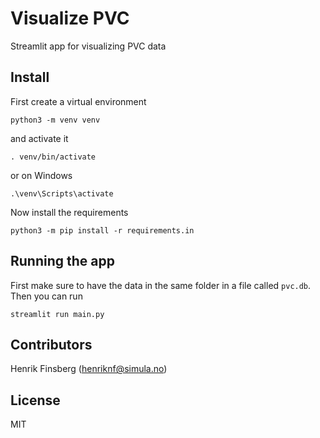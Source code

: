# Visualize PVC

Streamlit app for visualizing PVC data

## Install
First create a virtual environment
```
python3 -m venv venv
```
and activate it
```
. venv/bin/activate
```
or on Windows
```
.\venv\Scripts\activate
```

Now install the requirements
```
python3 -m pip install -r requirements.in
```

## Running the app 
First make sure to have the data in the same folder in a file called `pvc.db`. Then you can run
```
streamlit run main.py
```

## Contributors
Henrik Finsberg (henriknf@simula.no)

## License
MIT